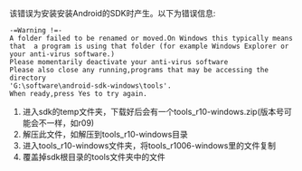 该错误为安装安装Android的SDK时产生。以下为错误信息:

```
-=Warning !=-
A folder failed to be renamed or moved.On Windows this typically means
that  a program is using that folder (for example Windows Explorer or your anti-virus software.)
Please momentarily deactivate your anti-virus software
Please also close any running,programs that may be accessing the directory
'G:\software\android-sdk-windows\tools'.
When ready,press Yes to try again.
```

 
 1. 进入sdk的temp文件夹，下载好后会有一个tools_r10-windows.zip(版本号可能会不一样，如r09)
 2. 解压此文件，如解压到tools_r10-windows目录
 3. 进入tools_r10-windows文件夹，将tools_r1006-windows里的文件复制
 4. 覆盖掉sdk根目录的tools文件夹中的文件